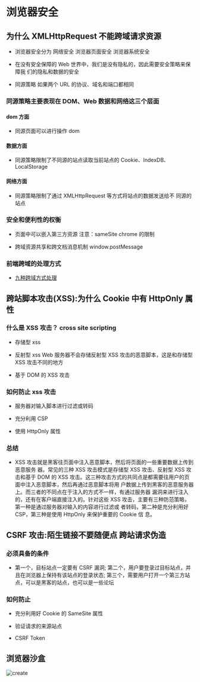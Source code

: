 # 浏览器安全

## 为什么 XMLHttpRequest 不能跨域请求资源

- 浏览器安全分为 网络安全 浏览器页面安全 浏览器系统安全

* 在没有安全保障的 Web 世界中，我们是没有隐私的，因此需要安全策略来保障我 们的隐私和数据的安全

* 同源策略 如果两个 URL 的协议、域名和端口都相同

### 同源策略主要表现在 DOM、Web 数据和网络这三个层面

#### dom 方面

- 同源页面可以进行操作 dom

#### 数据方面

- 同源策略限制了不同源的站点读取当前站点的 Cookie、IndexDB、 LocalStorage

#### 网络方面

- 同源策略限制了通过 XMLHttpRequest 等方式将站点的数据发送给不 同源的站点

### 安全和便利性的权衡

- 页面中可以嵌入第三方资源 注意：sameSite chrome 的限制

* 跨域资源共享和跨文档消息机制 window.postMessage

### 前端跨域的处理方式

- [九种跨域方式处理](https://mp.weixin.qq.com/s?__biz=Mzg2NDAzMjE5NQ==&mid=2247484197&idx=1&sn=e7af3acd85ef78875195098b2d9ea931&scene=21#wechat_redirect)

## 跨站脚本攻击(XSS):为什么 Cookie 中有 HttpOnly 属性

### 什么是 XSS 攻击？ cross site scripting

- 存储型 xss

* 反射型 xss Web 服务器不会存储反射型 XSS 攻击的恶意脚本，这是和存储型 XSS 攻击不同的地方

* 基于 DOM 的 XSS 攻击

### 如何防止 xss 攻击

- 服务器对输入脚本进行过滤或转码

* 充分利用 CSP

* 使用 HttpOnly 属性

### 总结

- XSS 攻击就是黑客往页面中注入恶意脚本，然后将页面的一些重要数据上传到恶意服务 器。常见的三种 XSS 攻击模式是存储型 XSS 攻击、反射型 XSS 攻击和基于 DOM 的 XSS 攻击。这三种攻击方式的共同点是都需要往用户的页面中注入恶意脚本，然后再通过恶意脚本将用 户数据上传到黑客的恶意服务器上。而三者的不同点在于注入的方式不一样，有通过服务器 漏洞来进行注入的，还有在客户端直接注入的。针对这些 XSS 攻击，主要有三种防范策略，第一种是通过服务器对输入的内容进行过滤或 者转码，第二种是充分利用好 CSP，第三种是使用 HttpOnly 来保护重要的 Cookie 信 息。

## CSRF 攻击:陌生链接不要随便点 跨站请求伪造

### 必须具备的条件

- 第一个，目标站点一定要有 CSRF 漏洞; 第二个，用户要登录过目标站点，并且在浏览器上保持有该站点的登录状态; 第三个，需要用户打开一个第三方站点，可以是黑客的站点，也可以是一些论坛

### 如何防止

- 充分利用好 Cookie 的 SameSite 属性

* 验证请求的来源站点

* CSRF Token

## 浏览器沙盒

![create](/Occam-s-Razor.github.io/sandChrome.jpg)
